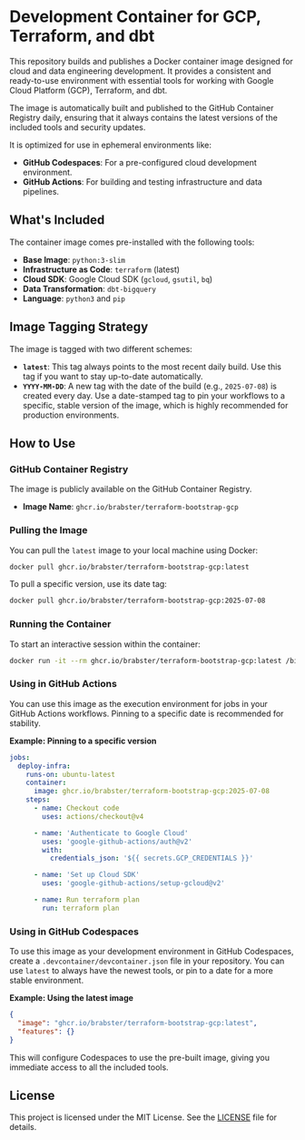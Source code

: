 # Development Container for GCP, Terraform, and dbt

This repository builds and publishes a Docker container image designed for cloud and data engineering development. It provides a consistent and ready-to-use environment with essential tools for working with Google Cloud Platform (GCP), Terraform, and dbt.

The image is automatically built and published to the GitHub Container Registry daily, ensuring that it always contains the latest versions of the included tools and security updates.

It is optimized for use in ephemeral environments like:
- **GitHub Codespaces**: For a pre-configured cloud development environment.
- **GitHub Actions**: For building and testing infrastructure and data pipelines.

## What's Included

The container image comes pre-installed with the following tools:

- **Base Image**: `python:3-slim`
- **Infrastructure as Code**: `terraform` (latest)
- **Cloud SDK**: Google Cloud SDK (`gcloud`, `gsutil`, `bq`)
- **Data Transformation**: `dbt-bigquery`
- **Language**: `python3` and `pip`

## Image Tagging Strategy

The image is tagged with two different schemes:

- **`latest`**: This tag always points to the most recent daily build. Use this tag if you want to stay up-to-date automatically.
- **`YYYY-MM-DD`**: A new tag with the date of the build (e.g., `2025-07-08`) is created every day. Use a date-stamped tag to pin your workflows to a specific, stable version of the image, which is highly recommended for production environments.

## How to Use

### GitHub Container Registry

The image is publicly available on the GitHub Container Registry.

- **Image Name**: `ghcr.io/brabster/terraform-bootstrap-gcp`

### Pulling the Image

You can pull the `latest` image to your local machine using Docker:

```sh
docker pull ghcr.io/brabster/terraform-bootstrap-gcp:latest
```

To pull a specific version, use its date tag:

```sh
docker pull ghcr.io/brabster/terraform-bootstrap-gcp:2025-07-08
```

### Running the Container

To start an interactive session within the container:

```sh
docker run -it --rm ghcr.io/brabster/terraform-bootstrap-gcp:latest /bin/bash
```

### Using in GitHub Actions

You can use this image as the execution environment for jobs in your GitHub Actions workflows. Pinning to a specific date is recommended for stability.

**Example: Pinning to a specific version**
```yaml
jobs:
  deploy-infra:
    runs-on: ubuntu-latest
    container:
      image: ghcr.io/brabster/terraform-bootstrap-gcp:2025-07-08
    steps:
      - name: Checkout code
        uses: actions/checkout@v4

      - name: 'Authenticate to Google Cloud'
        uses: 'google-github-actions/auth@v2'
        with:
          credentials_json: '${{ secrets.GCP_CREDENTIALS }}'

      - name: 'Set up Cloud SDK'
        uses: 'google-github-actions/setup-gcloud@v2'

      - name: Run terraform plan
        run: terraform plan
```

### Using in GitHub Codespaces

To use this image as your development environment in GitHub Codespaces, create a `.devcontainer/devcontainer.json` file in your repository. You can use `latest` to always have the newest tools, or pin to a date for a more stable environment.

**Example: Using the latest image**
```json
{
  "image": "ghcr.io/brabster/terraform-bootstrap-gcp:latest",
  "features": {}
}
```

This will configure Codespaces to use the pre-built image, giving you immediate access to all the included tools.

## License

This project is licensed under the MIT License. See the [LICENSE](LICENSE) file for details.
